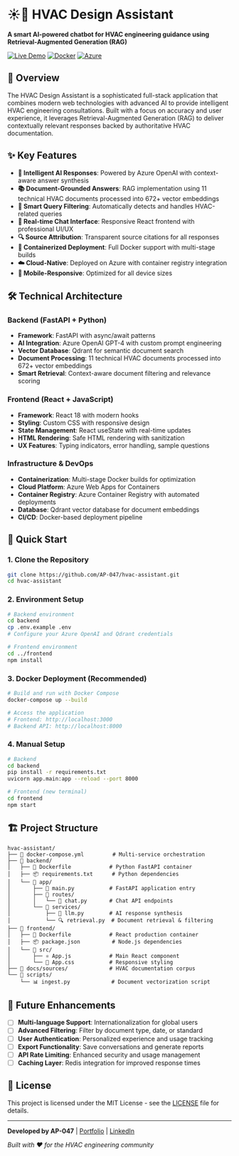 # ☀️🧊 HVAC Design Assistant

**A smart AI-powered chatbot for HVAC engineering guidance using Retrieval-Augmented Generation (RAG)**

[![Live Demo](https://img.shields.io/badge/Live-Demo-blue?style=for-the-badge)](https://hvac-assistant.azurewebsites.net)
[![Docker](https://img.shields.io/badge/Docker-Containerized-2496ED?style=for-the-badge&logo=docker)](https://hub.docker.com)
[![Azure](https://img.shields.io/badge/Azure-Deployed-0078D4?style=for-the-badge&logo=microsoft-azure)](https://azure.microsoft.com)

## 🚀 Overview

The HVAC Design Assistant is a sophisticated full-stack application that combines modern web technologies with advanced AI to provide intelligent HVAC engineering consultations. Built with a focus on accuracy and user experience, it leverages Retrieval-Augmented Generation (RAG) to deliver contextually relevant responses backed by authoritative HVAC documentation.

## ✨ Key Features

- **🤖 Intelligent AI Responses**: Powered by Azure OpenAI with context-aware answer synthesis
- **📚 Document-Grounded Answers**: RAG implementation using 11 technical HVAC documents processed into 672+ vector embeddings
- **🎯 Smart Query Filtering**: Automatically detects and handles HVAC-related queries
- **💬 Real-time Chat Interface**: Responsive React frontend with professional UI/UX
- **🔍 Source Attribution**: Transparent source citations for all responses
- **🐳 Containerized Deployment**: Full Docker support with multi-stage builds
- **☁️ Cloud-Native**: Deployed on Azure with container registry integration
- **📱 Mobile-Responsive**: Optimized for all device sizes

## 🛠️ Technical Architecture

### Backend (FastAPI + Python)
- **Framework**: FastAPI with async/await patterns
- **AI Integration**: Azure OpenAI GPT-4 with custom prompt engineering
- **Vector Database**: Qdrant for semantic document search
- **Document Processing**: 11 technical HVAC documents processed into 672+ vector embeddings
- **Smart Retrieval**: Context-aware document filtering and relevance scoring

### Frontend (React + JavaScript)
- **Framework**: React 18 with modern hooks
- **Styling**: Custom CSS with responsive design
- **State Management**: React useState with real-time updates
- **HTML Rendering**: Safe HTML rendering with sanitization
- **UX Features**: Typing indicators, error handling, sample questions

### Infrastructure & DevOps
- **Containerization**: Multi-stage Docker builds for optimization
- **Cloud Platform**: Azure Web Apps for Containers
- **Container Registry**: Azure Container Registry with automated deployments
- **Database**: Qdrant vector database for document embeddings
- **CI/CD**: Docker-based deployment pipeline

## 🚀 Quick Start

### 1. Clone the Repository
```bash
git clone https://github.com/AP-047/hvac-assistant.git
cd hvac-assistant
```

### 2. Environment Setup
```bash
# Backend environment
cd backend
cp .env.example .env
# Configure your Azure OpenAI and Qdrant credentials

# Frontend environment  
cd ../frontend
npm install
```

### 3. Docker Deployment (Recommended)
```bash
# Build and run with Docker Compose
docker-compose up --build

# Access the application
# Frontend: http://localhost:3000
# Backend API: http://localhost:8000
```

### 4. Manual Setup
```bash
# Backend
cd backend
pip install -r requirements.txt
uvicorn app.main:app --reload --port 8000

# Frontend (new terminal)
cd frontend
npm start
```

## 🏗️ Project Structure

```
hvac-assistant/
├── 🐳 docker-compose.yml         # Multi-service orchestration
├── 📁 backend/
│   ├── 🐳 Dockerfile            # Python FastAPI container
│   ├── 📦 requirements.txt      # Python dependencies
│   └── 📁 app/
│       ├── 🚀 main.py           # FastAPI application entry
│       ├── 📁 routes/
│       │   └── 💬 chat.py       # Chat API endpoints
│       └── 📁 services/
│           ├── 🧠 llm.py        # AI response synthesis
│           └── 🔍 retrieval.py  # Document retrieval & filtering
├── 📁 frontend/
│   ├── 🐳 Dockerfile            # React production container
│   ├── 📦 package.json          # Node.js dependencies
│   └── 📁 src/
│       ├── ⚛️ App.js            # Main React component
│       └── 🎨 App.css           # Responsive styling
├── 📁 docs/sources/             # HVAC documentation corpus
└── 📁 scripts/
    └── 📊 ingest.py             # Document vectorization script
```

## 🔮 Future Enhancements

- [ ] **Multi-language Support**: Internationalization for global users
- [ ] **Advanced Filtering**: Filter by document type, date, or standard
- [ ] **User Authentication**: Personalized experience and usage tracking
- [ ] **Export Functionality**: Save conversations and generate reports
- [ ] **API Rate Limiting**: Enhanced security and usage management
- [ ] **Caching Layer**: Redis integration for improved response times

## 📄 License

This project is licensed under the MIT License - see the [LICENSE](LICENSE) file for details.

---

**Developed by AP-047** | [Portfolio](https://github.com/AP-047) | [LinkedIn](https://www.linkedin.com/in/ap047)

*Built with ❤️ for the HVAC engineering community*